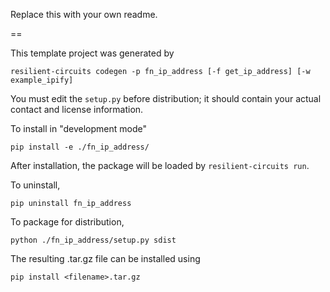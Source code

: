 Replace this with your own readme.

==

This template project was generated by

    resilient-circuits codegen -p fn_ip_address [-f get_ip_address] [-w example_ipify]


You must edit the `setup.py` before distribution;
it should contain your actual contact and license information.

To install in "development mode"

    pip install -e ./fn_ip_address/

After installation, the package will be loaded by `resilient-circuits run`.


To uninstall,

    pip uninstall fn_ip_address


To package for distribution,

    python ./fn_ip_address/setup.py sdist

The resulting .tar.gz file can be installed using

    pip install <filename>.tar.gz
